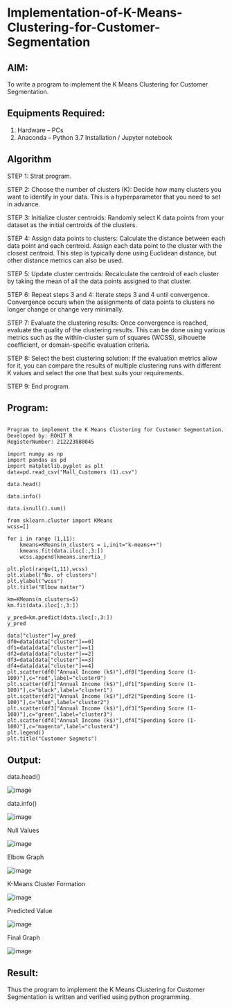 # Implementation-of-K-Means-Clustering-for-Customer-Segmentation

## AIM:
To write a program to implement the K Means Clustering for Customer Segmentation.

## Equipments Required:
1. Hardware – PCs
2. Anaconda – Python 3.7 Installation / Jupyter notebook

## Algorithm
STEP 1: Strat program.

STEP 2: Choose the number of clusters (K): Decide how many clusters you want to identify in your data. This is a hyperparameter that you need to set in advance.

STEP 3: Initialize cluster centroids: Randomly select K data points from your dataset as the initial centroids of the clusters.

STEP 4: Assign data points to clusters: Calculate the distance between each data point and each centroid. Assign each data point to the cluster with the closest centroid. This step is typically done using Euclidean distance, but other distance metrics can also be used.

STEP 5: Update cluster centroids: Recalculate the centroid of each cluster by taking the mean of all the data points assigned to that cluster.

STEP 6: Repeat steps 3 and 4: Iterate steps 3 and 4 until convergence. Convergence occurs when the assignments of data points to clusters no longer change or change very minimally.

STEP 7: Evaluate the clustering results: Once convergence is reached, evaluate the quality of the clustering results. This can be done using various metrics such as the within-cluster sum of squares (WCSS), silhouette coefficient, or domain-specific evaluation criteria.

STEP 8: Select the best clustering solution: If the evaluation metrics allow for it, you can compare the results of multiple clustering runs with different K values and select the one that best suits your requirements.

STEP 9: End program.

## Program:
```

Program to implement the K Means Clustering for Customer Segmentation.
Developed by: ROHIT R
RegisterNumber: 212223080045 

import numpy as np
import pandas as pd
import matplotlib.pyplot as plt
data=pd.read_csv("Mall_Customers (1).csv")

data.head()

data.info()

data.isnull().sum()

from sklearn.cluster import KMeans
wcss=[]

for i in range (1,11):
    kmeans=KMeans(n_clusters = i,init="k-means++")
    kmeans.fit(data.iloc[:,3:])
    wcss.append(kmeans.inertia_)

plt.plot(range(1,11),wcss)
plt.xlabel("No. of clusters")
plt.ylabel("wcss")
plt.title("Elbow matter")

km=KMeans(n_clusters=5)
km.fit(data.iloc[:,3:])

y_pred=km.predict(data.iloc[:,3:])
y_pred

data["cluster"]=y_pred
df0=data[data["cluster"]==0]
df1=data[data["cluster"]==1]
df2=data[data["cluster"]==2]
df3=data[data["cluster"]==3]
df4=data[data["cluster"]==4]
plt.scatter(df0["Annual Income (k$)"],df0["Spending Score (1-100)"],c="red",label="cluster0")
plt.scatter(df1["Annual Income (k$)"],df1["Spending Score (1-100)"],c="black",label="cluster1")
plt.scatter(df2["Annual Income (k$)"],df2["Spending Score (1-100)"],c="blue",label="cluster2")
plt.scatter(df3["Annual Income (k$)"],df3["Spending Score (1-100)"],c="green",label="cluster3")
plt.scatter(df4["Annual Income (k$)"],df4["Spending Score (1-100)"],c="magenta",label="cluster4")
plt.legend()
plt.title("Customer Segmets")
```

## Output:
data.head() 

![image](https://github.com/Preetha-Senthamilan/Implementation-of-K-Means-Clustering-for-Customer-Segmentation/assets/119390282/dce1b89d-03a1-4798-8c5e-1833e77785b5)

data.info()

![image](https://github.com/Preetha-Senthamilan/Implementation-of-K-Means-Clustering-for-Customer-Segmentation/assets/119390282/1e2edcde-62c9-4d33-8185-40b6474d1ccc)

Null Values 

![image](https://github.com/Preetha-Senthamilan/Implementation-of-K-Means-Clustering-for-Customer-Segmentation/assets/119390282/ecaff80e-a0c5-4b99-80ba-8a8785e2948e)

Elbow Graph 

![image](https://github.com/Preetha-Senthamilan/Implementation-of-K-Means-Clustering-for-Customer-Segmentation/assets/119390282/782e8b5b-4945-40eb-9d67-aac0852fc4a6)

K-Means Cluster Formation

![image](https://github.com/Preetha-Senthamilan/Implementation-of-K-Means-Clustering-for-Customer-Segmentation/assets/119390282/33cf9558-4554-4ac1-8e69-a683e810021c)


Predicted Value

![image](https://github.com/Preetha-Senthamilan/Implementation-of-K-Means-Clustering-for-Customer-Segmentation/assets/119390282/cc326c5f-f1b1-4465-8938-16c573818cac)


Final Graph

![image](https://github.com/Preetha-Senthamilan/Implementation-of-K-Means-Clustering-for-Customer-Segmentation/assets/119390282/6b0162c3-a8e8-4b3d-8a09-0cfc72342fc0)



## Result:
Thus the program to implement the K Means Clustering for Customer Segmentation is written and verified using python programming.
